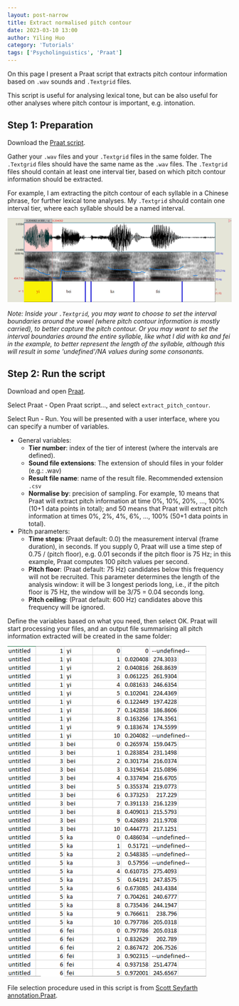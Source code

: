 ```yaml
---
layout: post-narrow
title: Extract normalised pitch contour
date: 2023-03-10 13:00
author: Yiling Huo
category: 'Tutorials' 
tags: ['Psycholinguistics', 'Praat']
---
```


On this page I present a Praat script that extracts pitch contour information based on `.wav` sounds and `.Textgrid` files. 

<!--excerpt-->

This script is useful for analysing lexical tone, but can be also useful for other analyses where pitch contour is important, e.g. intonation. 

## Step 1: Preparation

Download the <a href="/files/resources/praat/extract_pitch_contour" download>Praat script</a>.

Gather your `.wav` files and your `.Textgrid` files in the same folder. The `.Textgrid` files should have the same name as the `.wav` files. The `.Textgrid` files should contain at least one interval tier, based on which pitch contour information should be extracted. 

For example, I am extracting the pitch contour of each syllable in a Chinese phrase, for further lexical tone analyses. My `.Textgrid` should contain one interval tier, where each syllable should be a named interval. 

![praat1](/images/tutorials/pitch/praat1.png)

*Note: Inside your `.Textgrid`, you may want to choose to set the interval boundaries around the vowel (where pitch contour information is mostly carried), to better capture the pitch contour. Or you may want to set the interval boundaries around the entire syllable, like what I did with ka and fei in the example, to better represent the length of the syllable, although this will result in some 'undefined'/NA values during some consonants.*

## Step 2: Run the script

Download and open [Praat](https://www.fon.hum.uva.nl/praat/).

Select Praat - Open Praat script..., and select `extract_pitch_contour`.

Select Run - Run. You will be presented with a user interface, where you can specify a number of variables. 

- General variables:
    - **Tier number**: index of the tier of interest (where the intervals are defined). 
    - **Sound file extensions**: The extension of should files in your folder (e.g.: .wav)
    - **Result file name**: name of the result file. Recommended extension `.csv`
    - **Normalise by**: precision of sampling. For example, 10 means that Praat will extract pitch information at time 0%, 10%, 20%, ..., 100% (10+1 data points in total); and 50 means that Praat will extract pitch information at times 0%, 2%, 4%, 6%, ..., 100% (50+1 data points in total). 
- Pitch parameters:
    - **Time steps**: (Praat default: 0.0) the measurement interval (frame duration), in seconds. If you supply 0, Praat will use a time step of 0.75 / (pitch floor), e.g. 0.01 seconds if the pitch floor is 75 Hz; in this example, Praat computes 100 pitch values per second.
    - **Pitch floor**: (Praat default: 75 Hz) candidates below this frequency will not be recruited. This parameter determines the length of the analysis window: it will be 3 longest periods long, i.e., if the pitch floor is 75 Hz, the window will be 3/75 = 0.04 seconds long.
    - **Pitch ceiling**: (Praat default: 600 Hz) candidates above this frequency will be ignored.

Define the variables based on what you need, then select OK. Praat will start processing your files, and an output file summarising all pitch information extracted will be created in the same folder:

![csv](/images/tutorials/pitch/csv.png)

File selection procedure used in this script is from [Scott Seyfarth annotation.Praat](https://gist.github.com/scjs/ffbbba71cc8b3ff9d0476c82b2df9d0f). 
